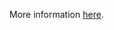 More information [here](https://docs.bridgecrew.io/docs/ensure-that-the-authorization-mode-argument-includes-node).
